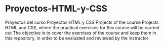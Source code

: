 # Proyectos-HTML-y-CSS
Proyectos del curso Proyectos HTML y CSS
Projects of the course Projects HTML and CSS, where the practical exercises for this course will be carried out
The objective is to cover the exercises of the course and keep them in this repository, in order to be evaluated and reviewed by the instructor
